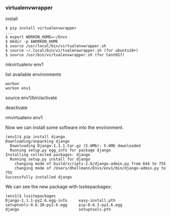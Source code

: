 

### virtualenvwrapper
install

    $ pip install virtualenvwrapper
    ...
    $ export WORKON_HOME=~/Envs
    $ mkdir -p $WORKON_HOME
    $ source /usr/local/bin/virtualenvwrapper.sh
    $ source ~/.local/bin/virtualenvwrapper.sh (for ubuntu18+)
    $ source /usr/bin/virtualenvwrapper.sh (for CentOS7)

mkvirtualenv env1

list available environments

    workon
    workon env1
    
source env1/bin/activate

deactivate

rmvirtualenv env1

Now we can install some software into the environment.

    (env1)$ pip install django
    Downloading/unpacking django
      Downloading Django-1.1.1.tar.gz (5.6Mb): 5.6Mb downloaded
      Running setup.py egg_info for package django
    Installing collected packages: django
      Running setup.py install for django
        changing mode of build/scripts-2.6/django-admin.py from 644 to 755
        changing mode of /Users/dhellmann/Envs/env1/bin/django-admin.py to 755
    Successfully installed django

We can see the new package with lssitepackages:

    (env1)$ lssitepackages
    Django-1.1.1-py2.6.egg-info     easy-install.pth
    setuptools-0.6.10-py2.6.egg     pip-0.6.3-py2.6.egg
    django                          setuptools.pth



